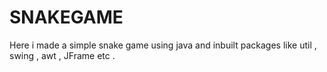 # SNAKEGAME

Here i made a simple snake game using java and inbuilt packages like util , swing , awt , JFrame etc .
